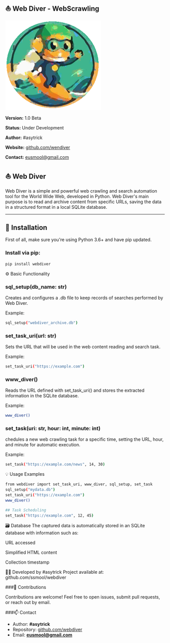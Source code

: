 ## ⛵ Web Diver - WebScrawling
![Python Webdiver Webscrawling Logo](./assets/webdivervas.gif)

**Version:** 1.0 Beta

**Status:** Under Development  

**Author:** #asytrick

**Website:** [github.com/wendiver](https://github.com/ssmool/webdiver)  

**Contact:** eusmool@gmail.com  

## ⛵ Web Diver

Web Diver is a simple and powerful web crawling and search automation tool for the World Wide Web, developed in Python. Web Diver's main purpose is to read and archive content from specific URLs, saving the data in a structured format in a local SQLite database.

---

## 🚀 Installation

First of all, make sure you're using Python 3.6+ and have pip updated.

### Install via pip:
```bash
pip install webdiver
```

⚙️ Basic Functionality

### sql_setup(db_name: str)
Creates and configures a .db file to keep records of searches performed by Web Diver.

Example:

```bash
sql_setup("webdiver_archive.db")
```

### set_task_uri(url: str)
Sets the URL that will be used in the web content reading and search task.

Example:

```bash
set_task_uri("https://example.com")
```

### www_diver()
Reads the URL defined with set_task_uri() and stores the extracted information in the SQLite database.

Example:

```bash
www_diver()
```

### set_task(uri: str, hour: int, minute: int)

chedules a new web crawling task for a specific time, setting the URL, hour, and minute for automatic execution.

Example:

```bash
set_task("https://example.com/news", 14, 30)
```

💡 Usage Examples

```bash
from webdiver import set_task_uri, www_diver, sql_setup, set_task
sql_setup("mydata.db")
set_task_uri("https://example.com")
www_diver()
```

```bash
## Task Scheduling
set_task("https://example.com", 12, 45)
```

🗃️ Database
The captured data is automatically stored in an SQLite database with information such as:

URL accessed

Simplified HTML content

Collection timestamp

👨‍💻 Developed by
#asytrick
Project available at: github.com/ssmool/webdiver

###🤝 Contributions

Contributions are welcome! Feel free to open issues, submit pull requests, or reach out by email.

###📫 Contact

- Author: **#asytrick**  
- Repository: [github.com/webdiver](https://github.com/ssmool/webdiver)  
- Email: **eusmool@gmail.com**
